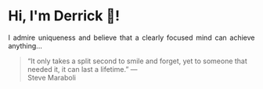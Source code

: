 # Hi, I'm Derrick 👋!
<p align="justify">I admire uniqueness and believe that a clearly focused mind can achieve anything...</p> 
<!-- #quote-start -->
<blockquote>&ldquo;It only takes a split second to smile and forget, yet to someone that needed it, it can last a lifetime.&rdquo; &mdash; <footer>Steve Maraboli</footer></blockquote>
<!-- #quote-end -->
